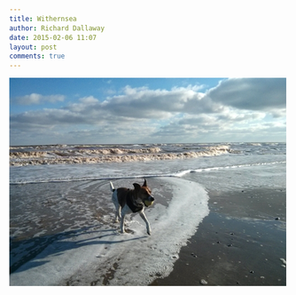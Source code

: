 ```yaml
---
title: Withernsea
author: Richard Dallaway
date: 2015-02-06 11:07
layout: post
comments: true
---
```


<div><a href="/media/tp_IMG_20150206_110520.jpg"><img src="/media/tp_thumb_IMG_20150206_110520.jpg" width="500" height="375"/></a></div>


  
      